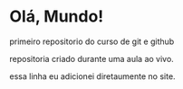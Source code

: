 # Olá, Mundo!
 primeiro repositorio do curso de git e github

repositoria criado durante uma aula ao vivo.

essa linha eu adicionei diretaumente no site.
